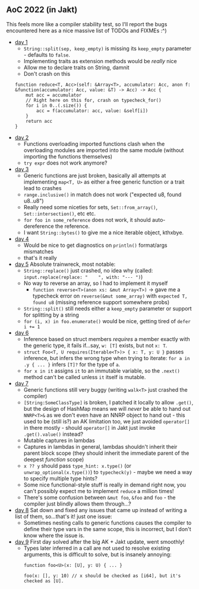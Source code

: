  ## AoC 2022 (in Jakt)

 This feels more like a compiler stability test, so I'll report the bugs encountered here as a nice massive list of TODOs and FIXMEs :^)

 - [day 1](day1)
     - `String::split(sep, keep_empty)` is missing its `keep_empty` parameter - defaults to `false`.
     - Implementing traits as extension methods would be _really_ nice
     - Allow me to declare traits on String, damnit
     - Don't crash on this
     ```jakt
     function reduce<T, Acc>(self: &Array<T>, accumulator: Acc, anon f: &function(accumulator: Acc, value: &T) -> Acc) -> Acc {
         mut acc = accumulator
         // Right here on this for, crash on typecheck_for()
         for i in 0..(.size()) {
             acc = f(accumulator: acc, value: &self[i])
         }
         return acc
     }
     ```
- [day 2](day2)
    - Functions overloading imported functions clash when the overloading modules are imported into the same module (without importing the functions themselves)
    - `try expr` does not work anymore?
- [day 3](day3)
    - Generic functions are just broken, basically all attempts at implementing `map<T, U>` as either a free generic function or a trait lead to crashes
    - `range.inclusive()` in match does not work ("expected u8, found u8..u8")
    - Really need some niceties for sets, `Set::from_array()`, `Set::intersection()`, etc etc.
    - `for foo in some_reference` does not work, it should auto-dereference the reference.
    - I want `String::bytes()` to give me a nice iterable object, kthxbye.
- [day 4](day4)
    - Would be nice to get diagnostics on `println()` format/args mismatches
    - that's it really
- [day 5](day5)
    Absolute trainwreck, most notable:
    - `String::replace()` just crashed, no idea why (called: `input.replace(replace: "    ", with: "--- ")`)
    - No way to reverse an array, so I had to implement it myself
        - `function reverse<T>(anon xs: &mut Array<T>)` -> gave me a typecheck error on `reverse(&mut some_array)` with `expected T, found u8` (missing reference support somewhere probs)
    - `String::split()` still needs either a `keep_empty` parameter or support for splitting by a string
    - `for (i, x) in foo.enumerate()` would be nice, getting tired of `defer i += 1`
- [day 6](day6)
    - Inference based on struct members _requires_ a member exactly with the generic type, it fails if...say, `w: [T]` exists, but not `x: T`.
    - `struct Foo<T, U requires(Iterable<T>)> { x: T, y: U }` passes inference, but infers the wrong type when trying to iterate: `for a in .y { ... }` infers `[T]?` for the type of `a`.
    - `for x in it` assigns `it` to an immutable variable, so the `.next()` method can't be called unless `it` itself is mutable.
- [day 7](day7)
    - Generic functions still very buggy (writing `walk<T>` just crashed the compiler)
    - `[String:SomeClassType]` is broken, I patched it locally to allow `.get()`, but the design of HashMap means we will _never_ be able to hand out `NNRP<T>&` as we don't even have an NNRP object to hand out - this used to be (still is?) an AK limitation too, we just avoided `operator[]` in there mostly - should `operator[]` in Jakt just invoke `.get().value()` instead?
    - Mutable captures in lambdas
    - Captures in lambdas in general, lambdas shouldn't inherit their parent block scope (they should inherit the immediate parent of the deepest _function_ scope)
    - `x ?? y` should pass `type_hint: x.type()` (or `unwrap_optional(x.type())`) to `typecheck(y)` - maybe we need a way to specify multiple type hints?
    - Some nice functional-style stuff is really in demand right now, you can't possibly expect me to implement `reduce` a million times!
    - There's some confusion between `&mut foo`, `&foo` and `foo` - the compiler just blindly allows them through...?
- [day 8](day8)
    Sat down and fixed any issues that came up instead of writing a list of them, so...that's it! just one issue:
    - Sometimes nesting calls to generic functions causes the compiler to define their type vars in the same scope, this is incorrect, but I don't know where the issue is.
- [day 9](day9)
    First day solved after the big AK + Jakt update, went smoothly!
    - Types later inferred in a call are not used to resolve existing arguments, this is difficult to solve, but is insanely annoying:
        ```jakt
        function foo<U>(x: [U], y: U) { ... }

        foo(x: [], y: 10) // x should be checked as [i64], but it's checked as [U].
        ```
